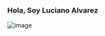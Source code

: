 ### Hola, Soy Luciano Alvarez 
![image](https://github.com/LUXI4NO/LUXI4NO/assets/140111840/d3d6787b-f862-41bb-9b5f-73f65cb4acb1)





<!--
**LUXI4NO/LUXI4NO** is a ✨ _special_ ✨ repository because its `README.md` (this file) appears on your GitHub profile.

Here are some ideas to get you started:

- 🔭 I’m currently working on ...
- 🌱 I’m currently learning ...
- 👯 I’m looking to collaborate on ...
- 🤔 I’m looking for help with ...
- 💬 Ask me about ...
- 📫 How to reach me: ...
- 😄 Pronouns: ...
- ⚡ Fun fact: ...
-->
